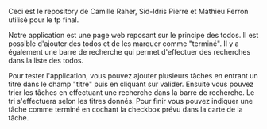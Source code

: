 Ceci est le repository de Camille Raher, Sid-Idris Pierre et Mathieu Ferron utilisé pour le tp final.

Notre application est une page web reposant sur le principe des todos.
Il est possible d'ajouter des todos et de les marquer comme "terminé".
Il y a également une barre de recherche qui permet d'effectuer des recherches dans la liste des todos.

Pour tester l'application, vous pouvez ajouter plusieurs tâches en entrant un titre dans le champ "titre" puis en cliquant sur valider.
Ensuite vous pouvez trier les tâches en effectuant une recherche dans la barre de recherche. Le tri s'effectuera selon les titres donnés.
Pour finir vous pouvez indiquer une tâche comme terminé en cochant la checkbox prévu dans la carte de la tâche.
